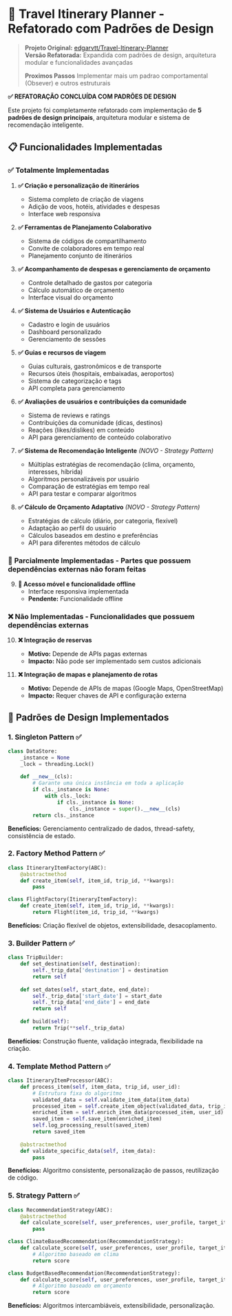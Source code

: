 # 🧭 Travel Itinerary Planner - Refatorado com Padrões de Design

> **Projeto Original:** [edgarvtt/Travel-Itinerary-Planner](https://github.com/edgarvtt/Travel-Itinerary-Planner)  
> **Versão Refatorada:** Expandida com padrões de design, arquitetura modular e funcionalidades avançadas
> 
> **Proximos Passos** Implementar mais um padrao comportamental (Obsever) e outros estruturais



**✅ REFATORAÇÃO CONCLUÍDA COM PADRÕES DE DESIGN**

Este projeto foi completamente refatorado com implementação de **5 padrões de design principais**, arquitetura modular e sistema de recomendação inteligente.

## 📋 **Funcionalidades Implementadas**

### ✅ **Totalmente Implementadas**

1. **✅ Criação e personalização de itinerários**
   - Sistema completo de criação de viagens
   - Adição de voos, hotéis, atividades e despesas
   - Interface web responsiva

2. **✅ Ferramentas de Planejamento Colaborativo**
   - Sistema de códigos de compartilhamento
   - Convite de colaboradores em tempo real
   - Planejamento conjunto de itinerários

3. **✅ Acompanhamento de despesas e gerenciamento de orçamento**
   - Controle detalhado de gastos por categoria
   - Cálculo automático de orçamento
   - Interface visual do orçamento

4. **✅ Sistema de Usuários e Autenticação**
   - Cadastro e login de usuários
   - Dashboard personalizado
   - Gerenciamento de sessões

5. **✅ Guias e recursos de viagem**
   - Guias culturais, gastronômicos e de transporte
   - Recursos úteis (hospitais, embaixadas, aeroportos)
   - Sistema de categorização e tags
   - API completa para gerenciamento

6. **✅ Avaliações de usuários e contribuições da comunidade**
   - Sistema de reviews e ratings
   - Contribuições da comunidade (dicas, destinos)
   - Reações (likes/dislikes) em conteúdo
   - API para gerenciamento de conteúdo colaborativo

7. **✅ Sistema de Recomendação Inteligente** *(NOVO - Strategy Pattern)*
   - Múltiplas estratégias de recomendação (clima, orçamento, interesses, híbrida)
   - Algoritmos personalizáveis por usuário
   - Comparação de estratégias em tempo real
   - API para testar e comparar algoritmos

8. **✅ Cálculo de Orçamento Adaptativo** *(NOVO - Strategy Pattern)*
   - Estratégias de cálculo (diário, por categoria, flexível)
   - Adaptação ao perfil do usuário
   - Cálculos baseados em destino e preferências
   - API para diferentes métodos de cálculo

### 🔄 **Parcialmente Implementadas - Partes que possuem dependências externas não foram feitas**

9. **🔄 Acesso móvel e funcionalidade offline**
   - Interface responsiva implementada
   - **Pendente:** Funcionalidade offline

### ❌ **Não Implementadas - Funcionalidades que possuem dependências externas**

10. **❌ Integração de reservas**
    - **Motivo:** Depende de APIs pagas externas
    - **Impacto:** Não pode ser implementado sem custos adicionais

11. **❌ Integração de mapas e planejamento de rotas**
    - **Motivo:** Depende de APIs de mapas (Google Maps, OpenStreetMap)
    - **Impacto:** Requer chaves de API e configuração externa

## 🎯 **Padrões de Design Implementados**

### **1. Singleton Pattern** ✅
```python
class DataStore:
    _instance = None
    _lock = threading.Lock()
    
    def __new__(cls):
        # Garante uma única instância em toda a aplicação
        if cls._instance is None:
            with cls._lock:
                if cls._instance is None:
                    cls._instance = super().__new__(cls)
        return cls._instance
```
**Benefícios:** Gerenciamento centralizado de dados, thread-safety, consistência de estado.

### **2. Factory Method Pattern** ✅
```python
class ItineraryItemFactory(ABC):
    @abstractmethod
    def create_item(self, item_id, trip_id, **kwargs):
        pass

class FlightFactory(ItineraryItemFactory):
    def create_item(self, item_id, trip_id, **kwargs):
        return Flight(item_id, trip_id, **kwargs)
```
**Benefícios:** Criação flexível de objetos, extensibilidade, desacoplamento.

### **3. Builder Pattern** ✅
```python
class TripBuilder:
    def set_destination(self, destination):
        self._trip_data['destination'] = destination
        return self
    
    def set_dates(self, start_date, end_date):
        self._trip_data['start_date'] = start_date
        self._trip_data['end_date'] = end_date
        return self
    
    def build(self):
        return Trip(**self._trip_data)
```
**Benefícios:** Construção fluente, validação integrada, flexibilidade na criação.

### **4. Template Method Pattern** ✅
```python
class ItineraryItemProcessor(ABC):
    def process_item(self, item_data, trip_id, user_id):
        # Estrutura fixa do algoritmo
        validated_data = self.validate_item_data(item_data)
        processed_item = self.create_item_object(validated_data, trip_id)
        enriched_item = self.enrich_item_data(processed_item, user_id)
        saved_item = self.save_item(enriched_item)
        self.log_processing_result(saved_item)
        return saved_item
    
    @abstractmethod
    def validate_specific_data(self, item_data):
        pass
```
**Benefícios:** Algoritmo consistente, personalização de passos, reutilização de código.

### **5. Strategy Pattern** ✅
```python
class RecommendationStrategy(ABC):
    @abstractmethod
    def calculate_score(self, user_preferences, user_profile, target_item):
        pass

class ClimateBasedRecommendation(RecommendationStrategy):
    def calculate_score(self, user_preferences, user_profile, target_item):
        # Algoritmo baseado em clima
        return score

class BudgetBasedRecommendation(RecommendationStrategy):
    def calculate_score(self, user_preferences, user_profile, target_item):
        # Algoritmo baseado em orçamento
        return score
```
**Benefícios:** Algoritmos intercambiáveis, extensibilidade, personalização.


